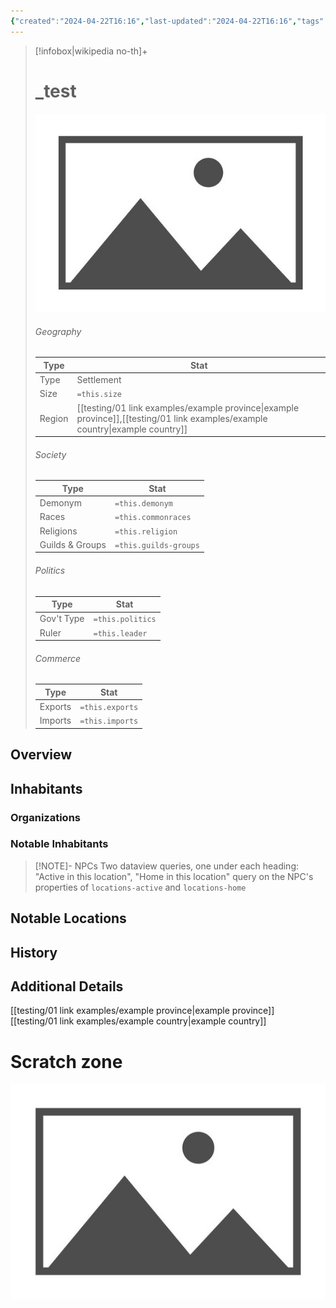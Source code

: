 ```yaml
---
{"created":"2024-04-22T16:16","last-updated":"2024-04-22T16:16","tags":["Location/Settlement"],"type":"Settlement","size":null,"region":["[[example province]]","[[example country]]"],"demonym":null,"common-races":null,"religions":null,"guilds-groups":null,"government":null,"ruler":null,"imports":null,"exports":null,"publish":true,"note-icon":"settlement","templater":["[[template - settlement-town-city]]"],"path":"testing/01 link examples/_test.md","permalink":"/testing/01-link-examples/test/","PassFrontmatter":true}
---
```



> [!infobox|wikipedia no-th]+
> # _test
> ![placeholder.bmp](../../A%20Assets/placeholder.bmp)
> ###### Geography
> | Type |  Stat |
> | --- | --- |
> | Type | Settlement |
> | Size | `=this.size` |
> | Region | [[testing/01 link examples/example province\|example province]],[[testing/01 link examples/example country\|example country]] |
> ###### Society
> | Type |  Stat |
> | --- | --- |
> | Demonym | `=this.demonym` |
> | Races | `=this.commonraces` |
> | Religions | `=this.religion`  |
> | Guilds & Groups | `=this.guilds-groups` |
> ###### Politics
> | Type |  Stat |
> | --- | --- |
> | Gov't Type | `=this.politics` |
> | Ruler | `=this.leader` |
> ###### Commerce
> | Type |  Stat |
> | --- | --- |
> | Exports | `=this.exports` |
> | Imports | `=this.imports` |

## Overview


## Inhabitants


### Organizations


### Notable Inhabitants



> [!NOTE]- NPCs
> Two dataview queries, one under each heading: "Active in this location", "Home in this location"
> query on the NPC's properties of `locations-active` and `locations-home`

## Notable Locations



## History


## Additional Details


[[testing/01 link examples/example province\|example province]]<br>[[testing/01 link examples/example country\|example country]]

# Scratch zone

![placeholder - Copy.png](../../A%20Assets/placeholder%20-%20Copy.png)